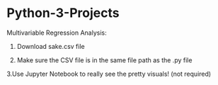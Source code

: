 # Python-3-Projects
Multivariable Regression Analysis:

1. Download sake.csv file

2. Make sure the CSV file is in the same file path as the .py file

3.Use Jupyter Notebook to really see the pretty visuals! (not required)
